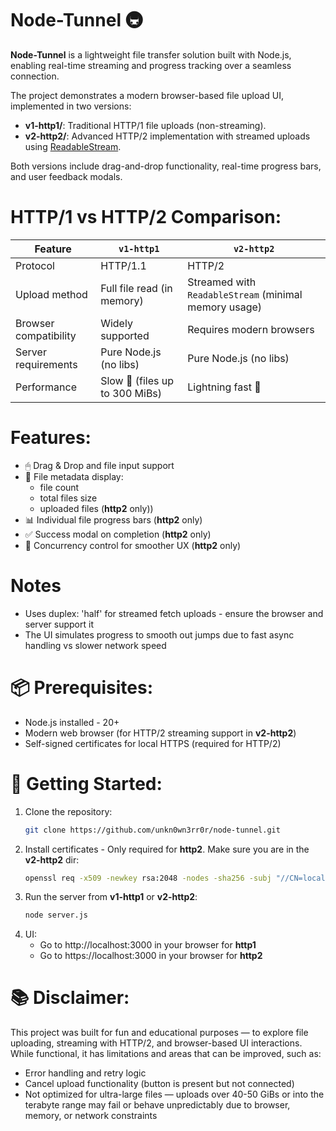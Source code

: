 # Node-Tunnel 🚇
**Node-Tunnel** is a lightweight file transfer solution built with Node.js, enabling real-time streaming and progress tracking over a seamless connection.

The project demonstrates a modern browser-based file upload UI, implemented in two versions:
- **v1-http1/**: Traditional HTTP/1 file uploads (non-streaming).
- **v2-http2/**: Advanced HTTP/2 implementation with streamed uploads using [ReadableStream](https://streams.spec.whatwg.org/).
  
Both versions include drag-and-drop functionality, real-time progress bars, and user feedback modals.

# HTTP/1 vs HTTP/2 Comparison:


| Feature                          | `v1-http1`                       | `v2-http2`                                                |
|----------------------------------|----------------------------------|-----------------------------------------------------------|
| Protocol                         | HTTP/1.1                         | HTTP/2                                                    |
| Upload method                    | Full file read (in memory)       | Streamed with `ReadableStream` (minimal memory usage)     |
| Browser compatibility            | Widely supported                 | Requires modern browsers                                  |
| Server requirements              | Pure Node.js (no libs)           | Pure Node.js (no libs)                                    |
| Performance                      | Slow 🐢 (files up to 300 MiBs)   | Lightning fast  🚈                                       |

# Features:

- 🖱 Drag & Drop and file input support
- 📂 File metadata display:
  - file count
  - total files size
  - uploaded files (**http2** only))
- 📊 Individual file progress bars (**http2** only)
- ✅ Success modal on completion (**http2** only)
- 🔁 Concurrency control for smoother UX (**http2** only)

# Notes
- Uses duplex: 'half' for streamed fetch uploads - ensure the browser and server support it
- The UI simulates progress to smooth out jumps due to fast async handling vs slower network speed

# 📦 Prerequisites:
- Node.js installed - 20+
- Modern web browser (for HTTP/2 streaming support in **v2-http2**)
- Self-signed certificates for local HTTPS (required for HTTP/2)

# 🚀 Getting Started:

1. Clone the repository:
   ```bash
   git clone https://github.com/unkn0wn3rr0r/node-tunnel.git
2. Install certificates - Only required for **http2**. Make sure you are in the **v2-http2** dir:
   ```bash
   openssl req -x509 -newkey rsa:2048 -nodes -sha256 -subj "//CN=localhost" -keyout localhost-privkey.pem -out localhost-cert.pem
2. Run the server from **v1-http1** or **v2-http2**:
   ```bash
   node server.js
3. UI:
   - Go to http://localhost:3000 in your browser for **http1**
   - Go to https://localhost:3000 in your browser for **http2**

# 📚 Disclaimer:
This project was built for fun and educational purposes — to explore file uploading, streaming with HTTP/2, and browser-based UI interactions.
While functional, it has limitations and areas that can be improved, such as:
- Error handling and retry logic
- Cancel upload functionality (button is present but not connected)
- Not optimized for ultra-large files — uploads over 40-50 GiBs or into the terabyte range may fail or behave unpredictably due to browser, memory, or network constraints
